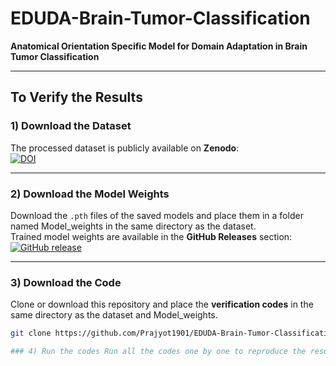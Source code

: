 # EDUDA-Brain-Tumor-Classification  
**Anatomical Orientation Specific Model for Domain Adaptation in Brain Tumor Classification**

---

## To Verify the Results  

### 1) Download the Dataset  
The processed dataset is publicly available on **Zenodo**:  
[![DOI](https://zenodo.org/badge/DOI/10.5281/zenodo.17136905.svg)](https://doi.org/10.5281/zenodo.17136905)

---

### 2) Download the Model Weights  
Download the `.pth` files of the saved models and place them in a folder named Model_weights in the same directory as the dataset.  
Trained model weights are available in the **GitHub Releases** section:  
[![GitHub release](https://img.shields.io/github/v/release/Prajyot1901/EDUDA-Brain-Tumor-Classification?label=Download%20Model%20Weights&color=blue)](https://github.com/Prajyot1901/EDUDA-Brain-Tumor-Classification/releases)


---

### 3) Download the Code  
Clone or download this repository and place the **verification codes** in the same directory as the dataset and Model_weights.

```bash
git clone https://github.com/Prajyot1901/EDUDA-Brain-Tumor-Classification.git ```

### 4) Run the codes Run all the codes one by one to reproduce the results.
